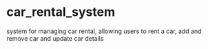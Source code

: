 # car_rental_system
system for managing car rental, allowing users to rent a car, add and remove car and update car details
